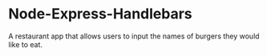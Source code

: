 # Node-Express-Handlebars
A restaurant app that allows users to input the names of burgers they would like to eat.
